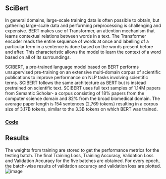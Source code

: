 ## SciBert

In general domains, large-scale training data is often possible to obtain, but gathering large-scale data and performing preprocessing is challenging and expensive.
BERT makes use of Transformer, an attention mechanism that learns contextual relations between words in a text. The Transformer encoder reads the entire sequence of words at once and labelling of a particular term in a sentence is done based on the words present before and after. This characteristic allows the model to learn the context of a word based on all of its surroundings.

SCIBERT, a pre-trained language model based on BERT performs unsupervised pre-training on an extensive multi-domain corpus of scientific publications to improve performance on NLP tasks involving scientific terms. SCIBERT follows the same architecture as BERT but is instead pretrained on scientific text. SCIBERT uses full text samples of 1.14M papers from Semantic Scholar- a corpus consisting of 18% papers from the computer science domain and 82% from the broad biomedical domain. The average paper length is 154 sentences (2,769 tokens) resulting in a corpus size of 3.17B tokens, similar to the 3.3B tokens on which BERT was trained.

### [Code](https://github.com/Nithil3007/SciBERT-for-HEP-TH-dataset)

## Results
The weights from training are stored to get the performance metrics for the testing batch.
The final Training Loss, Training Accuracy, Validation Loss and Validation Accuracy for the five batches are obtained. For every epoch, the batch-wise results of validation accuracy and validation loss are plotted.
![image](https://github.com/Nithil3007/SciBERT-for-HEP-TH-dataset/assets/102175607/51bb2005-563c-4100-bd16-ed1b6184d62f)
